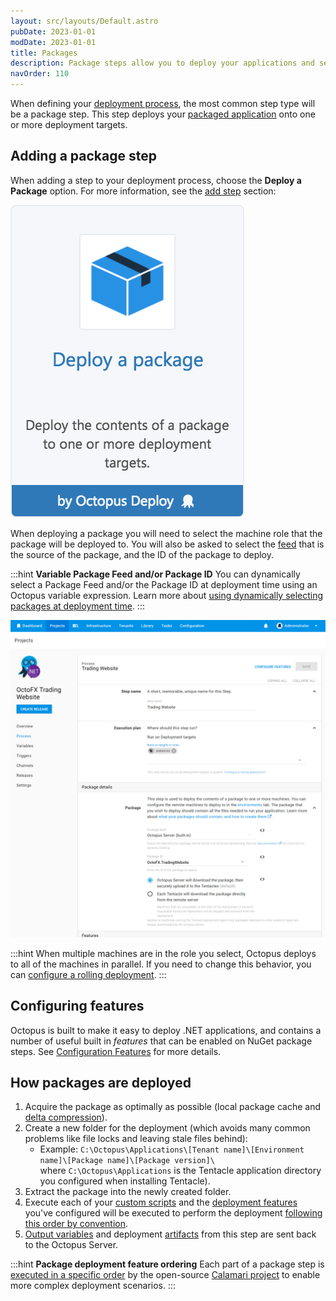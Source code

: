 ```yaml
---
layout: src/layouts/Default.astro
pubDate: 2023-01-01
modDate: 2023-01-01
title: Packages
description: Package steps allow you to deploy your applications and services that you have packaged and configured with Octopus.
navOrder: 110
---
```


When defining your [deployment process](/docs/deployments/), the most common step type will be a package step. This step deploys your [packaged application](/docs/packaging-applications/) onto one or more deployment targets.

## Adding a package step

When adding a step to your deployment process, choose the **Deploy a Package** option. For more information, see the [add step](/docs/projects/steps/) section:

![](/docs/deployments/packages/images/5865908.png "width=170")

When deploying a package you will need to select the machine role that the package will be deployed to. You will also be asked to select the [feed](/docs/packaging-applications/package-repositories/) that is the source of the package, and the ID of the package to deploy.

:::hint
**Variable Package Feed and/or Package ID**
You can dynamically select a Package Feed and/or the Package ID at deployment time using an Octopus variable expression. Learn more about [using dynamically selecting packages at deployment time](/docs/deployments/packages/dynamically-selecting-packages/).
:::

![](/docs/deployments/packages/images/deploy-package-step.png "width=500")

:::hint
When multiple machines are in the role you select, Octopus deploys to all of the machines in parallel. If you need to change this behavior, you can [configure a rolling deployment](/docs/deployments/patterns/rolling-deployments/).
:::

## Configuring features

Octopus is built to make it easy to deploy .NET applications, and contains a number of useful built in *features* that can be enabled on NuGet package steps. See [Configuration Features](/docs/projects/steps/configuration-features/) for more details.

## How packages are deployed

1. Acquire the package as optimally as possible (local package cache and [delta compression](/docs/deployments/packages/delta-compression-for-package-transfers/)).
1. Create a new folder for the deployment (which avoids many common problems like file locks and leaving stale files behind):
    - Example: `C:\Octopus\Applications\[Tenant name]\[Environment name]\[Package name]\[Package version]\` where `C:\Octopus\Applications` is the Tentacle application directory you configured when installing Tentacle).
1. Extract the package into the newly created folder.
1. Execute each of your [custom scripts](/docs/deployments/custom-scripts/) and the [deployment features](/docs/deployments/) you've configured will be executed to perform the deployment [following this order by convention](/docs/deployments/packages/package-deployment-feature-ordering/).
1. [Output variables](/docs/projects/variables/output-variables/) and deployment [artifacts](/docs/projects/deployment-process/artifacts/) from this step are sent back to the Octopus Server.

:::hint
**Package deployment feature ordering**
Each part of a package step is [executed in a specific order](/docs/deployments/packages/package-deployment-feature-ordering/) by the open-source [Calamari project](https://github.com/OctopusDeploy/Calamari) to enable more complex deployment scenarios.
:::
